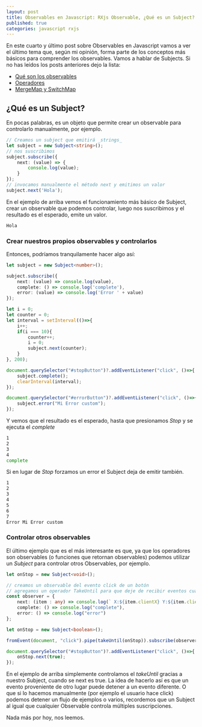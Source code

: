 ```yaml
---
layout: post
title: Observables en Javascript: RXjs Observable, ¿Qué es un Subject?
published: true
categories: javascript rxjs
---
```


En este cuarto y último post sobre Observables en Javascript vamos a ver el último tema que, según mi opinión, forma parte de los conceptos más básicos para comprender los observables.
Vamos a hablar de Subjects. Si no has leídos los posts anteriores dejo la lista:
 - [Qué son los observables](2021-3-01-Observable-RXJS)
 - [Operadores](2021-3-01-Observable-RXJS2)
 - [MergeMap y SwitchMap](2021-3-01-Observable-RXJS)


## ¿Qué es un Subject?

En pocas palabras, es un objeto que permite crear un observable para controlarlo manualmente, por ejemplo.

``` typescript
// Creamos un subject que emitirá _strings_
let subject = new Subject<string>();
// nos suscribimos
subject.subscribe({
    next: (value) => {
        console.log(value);
    }
});
// invocamos manualmente el método next y emitimos un valor
subject.next('Hola');

```
En el ejemplo de arriba vemos el funcionamiento más básico de Subject, crear un observable que podemos controlar, luego nos suscribimos y el resultado es el esperado, emite un valor.

``` bash
Hola
```

### Crear nuestros propios observables y controlarlos

Entonces, podríamos tranquilamente hacer algo así:

``` typescript
let subject = new Subject<number>();

subject.subscribe({
    next: (value) => console.log(value),
    complete: () => console.log('complete'),
    error: (value) => console.log('Error ' + value)
});

let i = 0;
let counter = 0;
let interval = setInterval(()=>{
    i++;
    if(i === 10){
        counter++;
        i = 0;
        subject.next(counter);
    }
}, 200);

document.querySelector("#stopButton")?.addEventListener("click", ()=>{
    subject.complete();
    clearInterval(interval);
});

document.querySelector("#errorButton")?.addEventListener("click", ()=>{
    subject.error("Mi Error custom");
});

```

Y vemos que el resultado es el esperado, hasta que presionamos _Stop_ y se ejecuta el _complete_

``` bash
1 
2 
3 
4 
complete
```
Si en lugar de _Stop_ forzamos un error el Subject deja de emitir también.

``` bash
1 
2 
3 
4 
5 
6 
7 
Error Mi Error custom
```

### Controlar otros observables

El último ejemplo que es el más interesante es que, ya que los operadores son observables (o funciones que retornan observables) podemos utilizar un _Subject_ para controlar otros Observables, por ejemplo.

``` typescript
let onStop = new Subject<void>();

// creamos un observable del evento click de un botón
// agregamos un operador TakeUntil para que deje de recibir eventos cuando onStop finalice.
const observer = {
    next: (item : any) => console.log(` X:${item.clientX} Y:${item.clientY}`),
    complete: () => console.log("complete"),
    error: () => console.log("error")
};

let onStop = new Subject<boolean>();

fromEvent(document, "click").pipe(takeUntil(onStop)).subscribe(observer);

document.querySelector("#stopButton")?.addEventListener("click", ()=>{
    onStop.next(true);
});

```
En el ejemplo de arriba simplemente controlamos el _takeUntil_ gracias a nuestro Subject, cuando se next es true. La idea de hacerlo así es que un evento proveniente de otro lugar puede detener a un evento diferente. O que si lo hacemos manualmente (por ejemplo el usuario hace click) podemos detener un flujo de ejemplos o varios, recordemos que un Subject al igual que cualquier Observable controla múltiples suscripciones.

Nada más por hoy, nos leemos.


